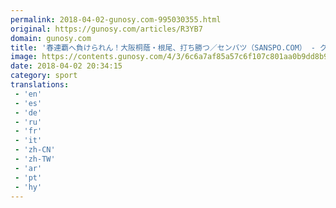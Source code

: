 ```yaml
---
permalink: 2018-04-02-gunosy.com-995030355.html
original: https://gunosy.com/articles/R3YB7
domain: gunosy.com
title: '春連覇へ負けられん！大阪桐蔭・根尾、打ち勝つ／センバツ（SANSPO.COM） - グノシー'
image: https://contents.gunosy.com/4/3/6c6a7af85a57c6f107c801aa0b9dd8b9_content.jpg
date: 2018-04-02 20:34:15
category: sport
translations: 
 - 'en'
 - 'es'
 - 'de'
 - 'ru'
 - 'fr'
 - 'it'
 - 'zh-CN'
 - 'zh-TW'
 - 'ar'
 - 'pt'
 - 'hy'
---
```



